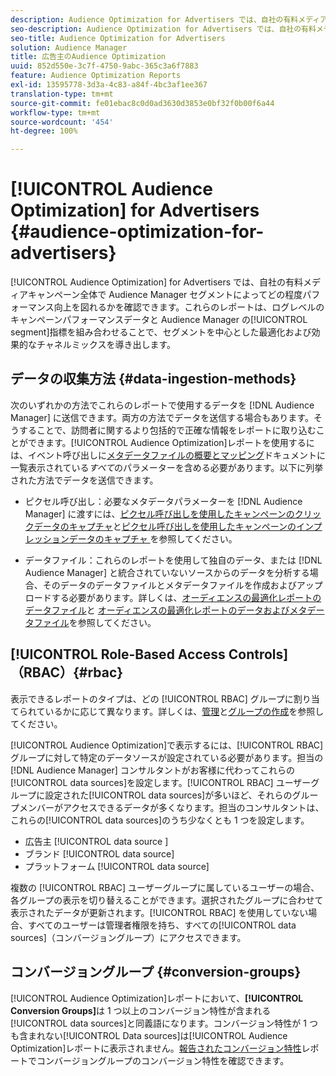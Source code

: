 ```yaml
---
description: Audience Optimization for Advertisers では、自社の有料メディアキャンペーン全体で Audience Manager セグメントによってどの程度パフォーマンス向上を図れるかを確認できます。これらのレポートは、ログレベルのキャンペーンパフォーマンスデータと Audience Manager のセグメント指標を組み合わせることで、セグメントを中心とした最適化および効果的なチャネルミックスを導き出します。
seo-description: Audience Optimization for Advertisers では、自社の有料メディアキャンペーン全体で Audience Manager セグメントによってどの程度パフォーマンス向上を図れるかを確認できます。これらのレポートは、ログレベルのキャンペーンパフォーマンスデータと Audience Manager のセグメント指標を組み合わせることで、セグメントを中心とした最適化および効果的なチャネルミックスを導き出します。
seo-title: Audience Optimization for Advertisers
solution: Audience Manager
title: 広告主のAudience Optimization
uuid: 852d550e-3c7f-4750-9abc-365c3a6f7883
feature: Audience Optimization Reports
exl-id: 13595778-3d3a-4c83-a84f-4bc3af1ee367
translation-type: tm+mt
source-git-commit: fe01ebac8c0d0ad3630d3853e0bf32f0b00f6a44
workflow-type: tm+mt
source-wordcount: '454'
ht-degree: 100%

---
```


# [!UICONTROL Audience Optimization] for Advertisers {#audience-optimization-for-advertisers}

[!UICONTROL Audience Optimization] for Advertisers では、自社の有料メディアキャンペーン全体で Audience Manager セグメントによってどの程度パフォーマンス向上を図れるかを確認できます。これらのレポートは、ログレベルのキャンペーンパフォーマンスデータと Audience Manager の[!UICONTROL segment]指標を組み合わせることで、セグメントを中心とした最適化および効果的なチャネルミックスを導き出します。

## データの収集方法 {#data-ingestion-methods}

次のいずれかの方法でこれらのレポートで使用するデータを [!DNL Audience Manager] に送信できます。両方の方法でデータを送信する場合もあります。そうすることで、訪問者に関するより包括的で正確な情報をレポートに取り込むことができます。[!UICONTROL Audience Optimization]レポートを使用するには、イベント呼び出しに[メタデータファイルの概要とマッピング](../../../reporting/audience-optimization-reports/metadata-files-intro/metadata-file-overview.md)ドキュメントに一覧表示されている&#x200B;*すべて*&#x200B;のパラメーターを含める必要があります。以下に列挙された方法でデータを送信できます。

* ピクセル呼び出し：必要なメタデータパラメーターを [!DNL Audience Manager] に渡すには、[ピクセル呼び出しを使用したキャンペーンのクリックデータのキャプチャ](../../../integration/media-data-integration/click-data-pixels.md)と[ピクセル呼び出しを使用したキャンペーンのインプレッションデータのキャプチャ ](../../../integration/media-data-integration/impression-data-pixels.md)を参照してください。

* データファイル：これらのレポートを使用して独自のデータ、または [!DNL Audience Manager] と統合されていないソースからのデータを分析する場合、そのデータのデータファイルとメタデータファイルを作成およびアップロードする必要があります。詳しくは、[オーディエンスの最適化レポートのデータファイル](../../../reporting/audience-optimization-reports/metadata-files-intro/datafiles-intro.md)と [オーディエンスの最適化レポートのデータおよびメタデータファイル](../../../reporting/audience-optimization-reports/metadata-files-intro/metadata-files-intro.md)を参照してください。

## [!UICONTROL Role-Based Access Controls]（RBAC）{#rbac}

表示できるレポートのタイプは、どの [!UICONTROL RBAC] グループに割り当てられているかに応じて異なります。詳しくは、[管理](../../../features/administration/administration-overview.md)と[グループの作成](../../../features/administration/administration-overview.md#create-group)を参照してください。

[!UICONTROL Audience Optimization]で表示するには、[!UICONTROL RBAC] グループに対して特定のデータソースが設定されている必要があります。担当の [!DNL Audience Manager] コンサルタントがお客様に代わってこれらの[!UICONTROL data sources]を設定します。[!UICONTROL RBAC] ユーザーグループに設定された[!UICONTROL data sources]が多いほど、それらのグループメンバーがアクセスできるデータが多くなります。担当のコンサルタントは、これらの[!UICONTROL data sources]のうち少なくとも 1 つを設定します。

* 広告主 [!UICONTROL data source ]
* ブランド [!UICONTROL data source]
* プラットフォーム [!UICONTROL data source]

複数の [!UICONTROL RBAC] ユーザーグループに属しているユーザーの場合、各グループの表示を切り替えることができます。選択されたグループに合わせて表示されたデータが更新されます。[!UICONTROL RBAC] を使用していない場合、すべてのユーザーは管理者権限を持ち、すべての[!UICONTROL data sources]（コンバージョングループ）にアクセスできます。

## コンバージョングループ {#conversion-groups}

[!UICONTROL Audience Optimization]レポートにおいて、**[!UICONTROL Conversion Groups]**&#x200B;は 1 つ以上のコンバージョン特性が含まれる[!UICONTROL data sources]と同義語になります。コンバージョン特性が 1 つも含まれない[!UICONTROL Data sources]は[!UICONTROL Audience Optimization]レポートに表示されません。[報告されたコンバージョン特性](../../../reporting/audience-optimization-reports/aor-advertisers/reported-conversion-traits.md)レポートでコンバージョングループのコンバージョン特性を確認できます。
